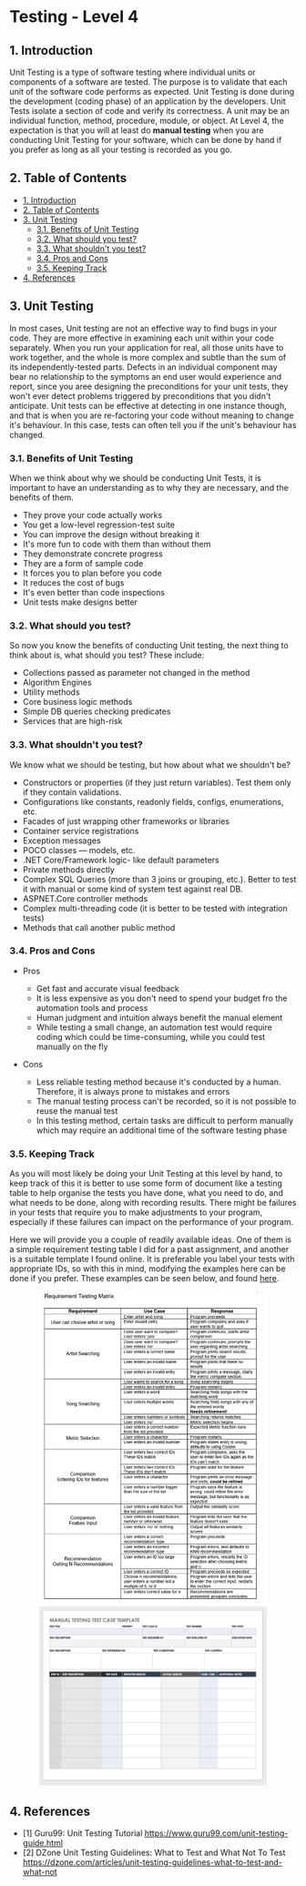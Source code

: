 # Testing - Level 4 <!-- omit in toc -->

## 1. Introduction

Unit Testing is a type of software testing where individual units or components of a software are tested. The purpose is to validate that each unit of the software code performs as expected. Unit Testing is done during the development (coding phase) of an application by the developers. Unit Tests isolate a section of code and verify its correctness. A unit may be an individual function, method, procedure, module, or object. At Level 4, the expectation is that you will at least do **manual testing** when you are conducting Unit Testing for your software, which can be done by hand if you prefer as long as all your testing is recorded as you go.

## 2. Table of Contents

- [1. Introduction](#1-introduction)
- [2. Table of Contents](#2-table-of-contents)
- [3. Unit Testing](#3-unit-testing)
  - [3.1. Benefits of Unit Testing](#31-benefits-of-unit-testing)
  - [3.2. What should you test?](#32-what-should-you-test)
  - [3.3. What shouldn't you test?](#33-what-shouldnt-you-test)
  - [3.4. Pros and Cons](#34-pros-and-cons)
  - [3.5. Keeping Track](#35-keeping-track)
- [4. References](#4-references)

## 3. Unit Testing

In most cases, Unit testing are not an effective way to find bugs in your code. They are more effective in examining each unit within your code separately. When you run your application for real, all those units have to work together, and the whole is more complex and subtle than the sum of its independently-tested parts. Defects in an individual component may bear no relationship to the symptoms an end user would experience and report, since you aree designing the preconditions for your unit tests, they won't ever detect problems triggered by preconditions that you didn't anticipate. Unit tests can be effective at detecting in one instance though, and that is when you are re-factoring your code without meaning to change it's behaviour. In this case, tests can often tell you if the unit's behaviour has changed.

### 3.1. Benefits of Unit Testing

When we think about why we should be conducting Unit Tests, it is important to have an understanding as to why they are necessary, and the benefits of them.

- They prove your code actually works
- You get a low-level regression-test suite
- You can improve the design without breaking it
- It's more fun to code with them than without them
- They demonstrate concrete progress
- They are a form of sample code
- It forces you to plan before you code
- It reduces the cost of bugs
- It's even better than code inspections
- Unit tests make designs better

### 3.2. What should you test?

So now you know the benefits of conducting Unit testing, the next thing to think about is, what should you test? These include:

- Collections passed as parameter not changed in the method
- Algorithm Engines
- Utility methods
- Core business logic methods
- Simple DB queries checking predicates
- Services that are high-risk

### 3.3. What shouldn't you test?

We know what we should be testing, but how about what we shouldn't be?

- Constructors or properties (if they just return variables). Test them only if they contain validations.
- Configurations like constants, readonly fields, configs, enumerations, etc.
- Facades of just wrapping other frameworks or libraries
- Container service registrations
- Exception messages
- POCO classes — models, etc.
- .NET Core/Framework logic- like default parameters
- Private methods directly
- Complex SQL Queries (more than 3 joins or grouping, etc.). Better to test it with manual or some kind of system test against real DB.
- ASPNET.Core controller methods
- Complex multi-threading code (it is better to be tested with integration tests)
- Methods that call another public method

### 3.4. Pros and Cons

- Pros
  - Get fast and accurate visual feedback
  - It is less expensive as you don't need to spend your budget fro the automation tools and process
  - Human judgment and intuition always benefit the manual element
  - While testing a small change, an automation test would require coding which could be time-consuming, while you could test manually on the fly
  
- Cons
  - Less reliable testing method because it's conducted by a human. Therefore, it is always prone to mistakes and errors
  - The manual testing process can't be recorded, so it is not possible to reuse the manual test
  - In this testing method, certain tasks are difficult to perform manually which may require an additional time of the software testing phase
  
### 3.5. Keeping Track

As you will most likely be doing your Unit Testing at this level by hand, to keep track of this it is better to use some form of document like a testing table to help organise the tests you have done, what you need to do, and what needs to be done, along with recording results. There might be failures in your tests that require you to make adjustments to your program, especially if these failures can impact on the performance of your program.  

Here we will provide you a couple of readily available ideas. One of them is a simple requirement testing table I did for a past assignment, and another is a suitable template I found online. It is preferable you label your tests with appropriate IDs, so with this in mind, modifying the examples here can be done if you prefer. These examples can be seen below, and found [here](../level-4).

<p align = "center">
  <img src="testing-example-template.PNG" width="400" />
  <img src="Manual-Testing-Test-Case-Template.png" width="400" />
</p>  

## 4. References

- [1] Guru99: Unit Testing Tutorial <https://www.guru99.com/unit-testing-guide.html>
- [2] DZone Unit Testing Guidelines: What to Test and What Not To Test <https://dzone.com/articles/unit-testing-guidelines-what-to-test-and-what-not>
